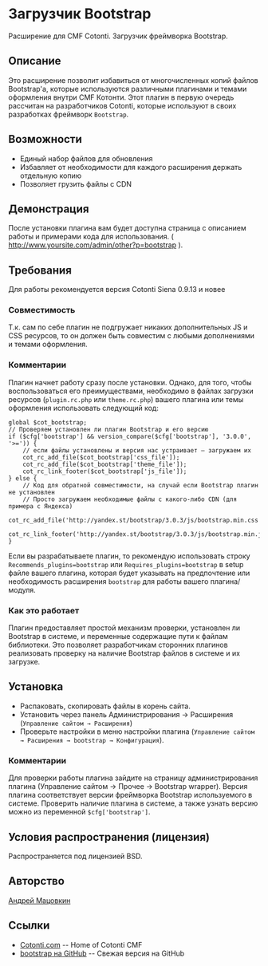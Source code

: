 Загрузчик Bootstrap 
============

Расширение для CMF Cotonti. Загрузчик фреймворка Bootstrap.

Описание
--------

Это расширение позволит избавиться от многочисленных копий файлов Bootstrap'а,
которые используются различными плагинами и темами оформления внутри CMF Котонти.
Этот плагин в первую очередь рассчитан на разработчиков Cotonti, которые используют
в своих разработках фреймворк `Bootstrap`.

Возможности
-----------

* Единый набор файлов для обновления
* Избавляет от необходимости для каждого расширения держать отдельную копию
* Позволяет грузить файлы с CDN

Демонстрация
------------

После установки плагина вам будет доступна страница с описанием работы и примерами кода
для использования.
( http://www.yoursite.com/admin/other?p=bootstrap ).


Требования
----------

Для работы рекомендуется версия Cotonti Siena 0.9.13 и новее

### Совместимость

Т.к. сам по себе плагин не подгружает никаких дополнительных JS и CSS ресурсов,
то он должен быть совместим с любыми дополнениями и темами оформления.


### Комментарии

Плагин начнет работу сразу после установки. Однако, для того, чтобы воспользоваться его преимуществами,
необходимо в файлах загрузки ресурсов (`plugin.rc.php` или `theme.rc.php`)
вашего плагина или темы оформления использовать следующий код:

	
	global $cot_bootstrap;
	// Проверяем установлен ли плагин Bootstrap и его версию
	if ($cfg['bootstrap'] && version_compare($cfg['bootstrap'], '3.0.0', '>=')) {
		// если файлы установлены и версия нас устраивает — загружаем их
		cot_rc_add_file($cot_bootstrap['css_file']);
		cot_rc_add_file($cot_bootstrap['theme_file']);
		cot_rc_link_footer($cot_bootstrap['js_file']);
	} else {
		// Код для обратной совместимости, на случай если Bootstrap плагин не установлен
		// Просто загружаем необходимые файлы с какого-либо CDN (для примера с Яндекса)
		cot_rc_add_file('http://yandex.st/bootstrap/3.0.3/js/bootstrap.min.css');
		cot_rc_link_footer('http://yandex.st/bootstrap/3.0.3/js/bootstrap.min.js');
	}

Если вы разрабатываете плагин, то рекомендую использовать строку
`Recommends_plugins=bootstrap` или `Requires_plugins=bootstrap`
в setup файле вашего плагина, которая будет указывать на предпочтение или необходимость
расширения `bootstrap` для работы вашего плагина/модуля.

### Как это работает

Плагин предоставляет простой механизм проверки, установлен ли Bootstrap в системе,
и переменные содержащие пути к файлам библиотеки. Это позволяет разработчикам сторонних плагинов реализовать проверку на наличие Bootstrap файлов в системе и их загрузке.


Установка
---------

* Распаковать, скопировать файлы в корень сайта.
* Установить через панель Администрирования → Расширения (`Управление сайтом → Расширения`)
* Проверьте настройки в меню настройки плагина (`Управление сайтом → Расширения → bootstrap → Конфигурация`).

### Комментарии

Для проверки работы плагина зайдите на страницу администрирования плагина (Управление сайтом → Прочее → Bootstrap wrapper).
Версия плагина соответствует версии фреймворка Bootstrap используемого в системе.
Проверить наличие плагина в системе, а также узнать версию можно из переменной `$cfg['bootstrap']`.


Условия распространения (лицензия)
----------------------------------

Распространяется под лицензией BSD.


Авторство
---------

[Андрей Мацовкин](https://github.com/macik/)



Ссылки
------

* [Cotonti.com](http://Cotonti.com/) -- Home of Cotonti CMF
* [bootstrap на GitHub](https://github.com/macik/cot-bootstrap) -- Свежая версия на GitHub